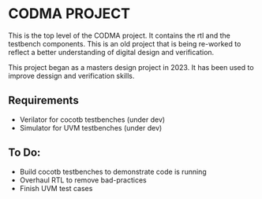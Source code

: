 # CODMA PROJECT
This is the top level of the CODMA project. It contains the rtl and the testbench components. This is an old project that is being re-worked to reflect a better understanding of digital design and verification.

This project began as a masters design project in 2023. It has been used to improve dessign and verification skills.

## Requirements
- Verilator for cocotb testbenches (under dev)
- Simulator for UVM testbenches (under dev)

## To Do:
- Build cocotb testbenches to demonstrate code is running
- Overhaul RTL to remove bad-practices
- Finish UVM test cases
